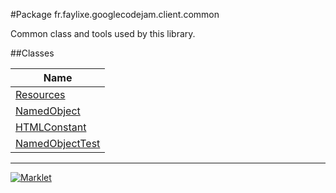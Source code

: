 #Package fr.faylixe.googlecodejam.client.common


<p>Common class and tools used by this library.</p>

##Classes

| Name |
| --- |
| [Resources](https://github.com/Faylixe/googlecodejam-client/blob/master/javadoc/fr/faylixe/googlecodejam/client/common/Resources.md) |
| [NamedObject](https://github.com/Faylixe/googlecodejam-client/blob/master/javadoc/fr/faylixe/googlecodejam/client/common/NamedObject.md) |
| [HTMLConstant](https://github.com/Faylixe/googlecodejam-client/blob/master/javadoc/fr/faylixe/googlecodejam/client/common/HTMLConstant.md) |
| [NamedObjectTest](https://github.com/Faylixe/googlecodejam-client/blob/master/javadoc/fr/faylixe/googlecodejam/client/common/NamedObjectTest.md) |

---
[![Marklet](https://img.shields.io/badge/Generated%20by-Marklet-green.svg)](https://github.com/Faylixe/marklet)